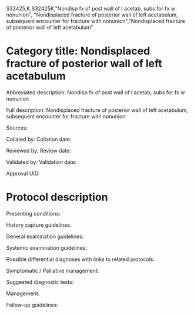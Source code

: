 S32425,K,S32425K,"Nondisp fx of post wall of l acetab, subs for fx w nonunion", "Nondisplaced fracture of posterior wall of left acetabulum, subsequent encounter for fracture with nonunion","Nondisplaced fracture of posterior wall of left acetabulum"
# Category title: Nondisplaced fracture of posterior wall of left acetabulum

Abbreviated description: Nondisp fx of post wall of l acetab, subs for fx w nonunion

Full description: Nondisplaced fracture of posterior wall of left acetabulum, subsequent encounter for fracture with nonunion

Sources:

Collated by:
Collation date:

Reviewed by:
Review date:

Validated by:
Validation date:

Approval UID:

# Protocol description

Presenting conditions:

History capture guidelines:

General examination guidelines:

Systemic examination guidelines:

Possible differential diagnoses with links to related protocols:

Symptomatic / Palliative management:

Suggested diagnostic tests:

Management:

Follow-up guidelines:

